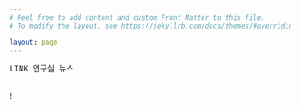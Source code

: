 ```yaml
---
# Feel free to add content and custom Front Matter to this file.
# To modify the layout, see https://jekyllrb.com/docs/themes/#overriding-theme-defaults

layout: page
---
```


<style>
    .title {
        font-family: SFMono-Regular, Menlo, Monaco, Consolas, "Liberation Mono", "Courier New", monospace;
    }

    .date {
        font-family: SFMono-Regular, Menlo, Monaco, Consolas, "Liberation Mono", "Courier New", monospace;
        color: darkorange;
        text-align: right;
        width: 20%;
    }

    .desc {
        font-family: SFMono-Regular, Menlo, Monaco, Consolas, "Liberation Mono", "Courier New", monospace;
        color: darkslategray;
        width: 80%;
    }
</style>

<div class="row">
    <div class="col-md-6">
    <span class="title">LINK 연구실 뉴스</span>
    <table class="table">
    </table>
    </div>
    <div class="col-md-6">
!
    </div>
</div>

<script type="text/javascript">
fetch('https://linklab.github.io/news/')
  .then(response => response.text())
  .then(data => {
    // Create a DOM parser
    const parser = new DOMParser();
    const doc = parser.parseFromString(data, 'text/html');
    
    // Select all <tr> elements
    const rows = doc.querySelectorAll('tr');
    
    // Get the latest 5 <tr> elements
    const latestFiveRows = Array.from(rows).slice(-5);
    
    // Select the table in the current page where the data will be inserted
    const table = document.querySelector('table');
    
    latestFiveRows.forEach(row => {
      // Select all <td> elements within the <tr>
      const cells = row.querySelectorAll('td');
      
      // Create a new <tr> element
      const newRow = document.createElement('tr');
      
      // Create and populate the date <td> element
      const dateCell = document.createElement('td');
      dateCell.className = 'date';
      dateCell.textContent = cells[0].textContent;
      newRow.appendChild(dateCell);
      
      // Create and populate the description <td> element
      const descCell = document.createElement('td');
      descCell.className = 'desc';
      descCell.textContent = cells[1].textContent;
      newRow.appendChild(descCell);
      
      // Append the new row to the table
      table.appendChild(newRow);
    });
  })
  .catch(error => console.error('Error fetching the webpage:', error));
</script>